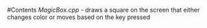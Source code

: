 #Contents
*MagicBox.cpp* - draws a square on the screen that either changes color or moves based on the key pressed